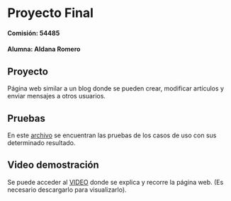 # Proyecto Final
#### Comisión: 54485
#### Alumna: Aldana Romero

## Proyecto
Página web similar a un blog donde se pueden crear, modificar artículos y enviar mensajes a otros usuarios.

## Pruebas

En este [archivo](https://github.com/aldanaromero/BlogProject/blob/main/Casos%20de%20uso.md) se encuentran las pruebas de los casos de uso con sus determinado resultado.

## Video demostración

Se puede acceder al [VIDEO](https://github.com/aldanaromero/BlogProject/blob/main/video/Proyecto-final.mp4) donde se explica y recorre la página web. (Es necesario descargarlo para visualizarlo).










